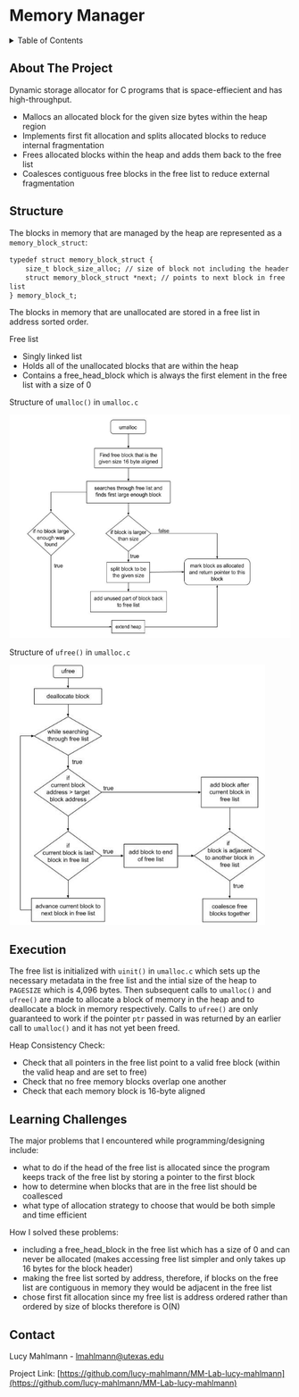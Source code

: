 # Memory Manager

<!-- TABLE OF CONTENTS -->
<details>
  <summary>Table of Contents</summary>
  <ol>
    <li>
      <a href="#about-the-project">About The Project</a>
    </li>
    <li><a href="#structure">Structure</a></li>
    <li><a href="#execution">Execution</a></li>
    <li><a href="#learning-challenges">Learning Challenges</a></li>
    <li><a href="#contact">Contact</a></li>
  </ol>
</details>


 
<!-- ABOUT THE PROJECT -->
## About The Project

Dynamic storage allocator for C programs that is space-effiecient and has high-throughput.

* Mallocs an allocated block for the given size bytes within the heap region
* Implements first fit allocation and splits allocated blocks to reduce internal fragmentation
* Frees allocated blocks within the heap and adds them back to the free list
* Coalesces contiguous free blocks in the free list to reduce external fragmentation

<!-- STRUCTURE -->
## Structure

The blocks in memory that are managed by the heap are represented as a `memory_block_struct`:

```
typedef struct memory_block_struct {
    size_t block_size_alloc; // size of block not including the header
    struct memory_block_struct *next; // points to next block in free list
} memory_block_t;
```
The blocks in memory that are unallocated are stored in a free list in address sorted order. 

Free list
* Singly linked list
* Holds all of the unallocated blocks that are within the heap
* Contains a free_head_block which is always the first element in the free list with a size of 0

Structure of `umalloc()` in `umalloc.c`

<img
  src="umalloc-block-diagram.jpg"
  style="display: inline-block; margin: 0 auto; width: 530px; height: 400px">

Structure of `ufree()` in `umalloc.c`

<img
  src="ufree-block-diagram.jpg"
  style="display: inline-block; margin: 0 auto; width: 458px; height: 466px">

<!-- EXECUTION -->
## Execution

The free list is initialized with `uinit()` in `umalloc.c` which sets up the necessary metadata in the free list and the intial size of the heap to `PAGESIZE` which is 4,096 bytes. Then subsequent calls to `umalloc()` and `ufree()` are made to allocate a block of memory in the heap and to deallocate a block in memory respectively. Calls to `ufree()` are only guaranteed to work if the pointer `ptr` passed in was returned by an earlier call to `umalloc()` and it has not yet been freed. 

Heap Consistency Check:
* Check that all pointers in the free list point to a valid free block (within the valid heap and are set to free)
* Check that no free memory blocks overlap one another
* Check that each memory block is 16-byte aligned


<!-- LEARNING CHALLENGES -->
## Learning Challenges

The major problems that I encountered while programming/designing include:
* what to do if the head of the free list is allocated since the program keeps track of the free list by storing a pointer to the first block
* how to determine when blocks that are in the free list should be coallesced
* what type of allocation strategy to choose that would be both simple and time efficient

How I solved these problems:
* including a free_head_block in the free list which has a size of 0 and can never be allocated (makes accessing free list simpler and only takes up 16 bytes for the block header)
* making the free list sorted by address, therefore, if blocks on the free list are contiguous in memory they would be adjacent in the free list
* chose first fit allocation since my free list is address ordered rather than ordered by size of blocks therefore is O(N)

<!-- CONTACT -->
## Contact

Lucy Mahlmann - lmahlmann@utexas.edu

Project Link: [https://github.com/lucy-mahlmann/MM-Lab-lucy-mahlmann](https://github.com/lucy-mahlmann/MM-Lab-lucy-mahlmann)


